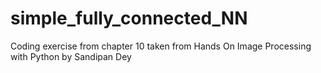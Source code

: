 # simple_fully_connected_NN
Coding exercise from chapter 10 taken from Hands On Image Processing with Python by Sandipan Dey
